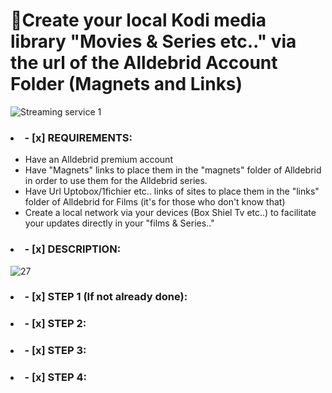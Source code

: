 # 👋Create your local Kodi media library "Movies &amp; Series etc.." via the url of the Alldebrid Account Folder (Magnets and Links)

![Streaming service 1](https://github.com/victore447/MagnetsAndLinksAlldebridInMultimedia/assets/48101775/0055469a-9784-44cd-aefc-ce0ff0599fde)

### <li>- [x] REQUIREMENTS: </li>
 - Have an Alldebrid premium account
 - Have "Magnets" links to place them in the "magnets" folder of Alldebrid in order to use them for the Alldebrid series.
 - Have Url Uptobox/1fichier etc.. links of sites to place them in the "links" folder of Alldebrid for Films (it's for those who don't know that)
 - Create a local network via your devices (Box Shiel Tv etc..) to facilitate your updates directly in your "films & Series.."

### <li>- [x] DESCRIPTION: </li>
![27](https://github.com/victore447/MagnetsAndLinksAlldebridInMultimedia/assets/48101775/c0cb8df7-e32a-45ff-94a4-d7e44b72017b)

### <li>- [x] STEP 1 (If not already done): </li>

### <li>- [x] STEP 2: </li>

### <li>- [x] STEP 3: </li>

### <li>- [x] STEP 4: </li>

